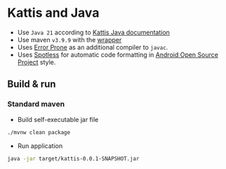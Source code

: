# Kattis and Java

* Use `Java 21` according to [Kattis Java documentation](https://open.kattis.com/languages/java)
* Use maven `v3.9.9` with the [wrapper](https://maven.apache.org/wrapper/)
* Uses [Error Prone](https://errorprone.info/) as an additional compiler to `javac`.
* Uses [Spotless](https://github.com/diffplug/spotless/) for automatic code formatting
  in [Android Open Source Project](https://source.android.com/docs/setup/contribute/code-style) style.


## Build & run

### Standard maven

* Build self-executable jar file

```bash
./mvnw clean package
```

* Run application

```bash
java -jar target/kattis-0.0.1-SNAPSHOT.jar 
```
